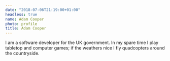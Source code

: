 ```yaml
---
date: "2018-07-06T21:19:00+01:00"
headless: true
name: Adam Cooper
photo: profile
title: Adam Cooper
---
```


I am a software developer for the UK government. In my spare time I play tabletop and computer games; if the weathers nice I fly quadcopters around the countryside.